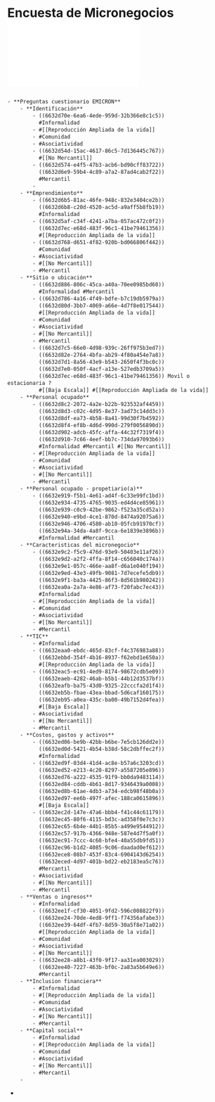 # Encuesta de Micronegocios ![Documentacion.pdf](../assets/Documentacion-EMICRON-2022.pdf)
	- **Preguntas cuestionario EMICRON**
		- **Identificación**
			- ((6632d70e-6ea6-4ede-959d-32b366e8c1c5))
			  #Informalidad
			- #[[Reproducción Ampliada de la vida]]
			- #Comunidad
			- #Asociatividad
			- ((6632d54d-15ac-4617-86c5-7d136445c767)) 
			  #[[No Mercantil]]
			- ((6632d574-e4f5-47b3-acb6-bd90cff83722))
			  ((6632d6e9-59b4-4c89-a7a2-87ad4cab2f22))
			  #Mercantil
			-
		- **Emprendimiento**
			- ((6632d6b5-81ac-46fe-948c-832e3404ce2b))
			  ((6632d6b8-c20d-4520-ac5d-a9aff5b8fb19))
			  #Informalidad
			- ((6632d5af-c34f-4241-a7ba-057ac472c0f2))
			  ((6632d7ec-e68d-483f-96c1-41be79461356))
			  #[[Reproducción Ampliada de la vida]]
			- ((6632d768-d651-4f82-920b-bd066806f442))
			  #Comunidad
			- #Asociatividad
			- #[[No Mercantil]]
			- #Mercantil
		- **Sitio o ubicación**
			- ((6632d886-806c-45ca-a40a-70ee0985bd60))
			  #Informalidad #Mercantil
			- ((6632d786-4a16-4f49-bdfe-b7c19db5979a))
			  ((6632d80d-3bb7-4069-a66e-4d7f8e017544))
			  #[[Reproducción Ampliada de la vida]]
			- #Comunidad
			- #Asociatividad
			- #[[No Mercantil]]
			- #Mercantil
			- ((6632d7c5-66e0-4d98-939c-26ff975b3ed7))
			  ((6632d82e-2764-4bfa-ab29-4f80a454e7a8))
			  ((6632d7d1-8a56-43e9-b543-2650f4f3bc0c))
			  ((6632d7e0-050f-4acf-a13e-527edb3709a5))
			  ((6632d7ec-e68d-483f-96c1-41be79461356)) Movil o estacionaria ?
			  #[[Baja Escala]] #[[Reproducción Ampliada de la vida]]
		- **Personal ocupado**
			- ((6632d8c2-2072-4a2e-b22b-923532af4459))
			  ((6632d8d3-c02c-4d95-8e37-3ad73c14dd3c))
			  ((6632d8df-ea73-4b58-8a41-99d30f7b4592))
			  ((6632d8f4-ef8b-4d6d-990d-279f0056890d))
			  ((6632d902-adcb-45fc-affa-44c32f7319f4))
			  ((6632d910-7c66-4eef-bb7c-734da97093b6))
			  #Informalidad #Mercantil #[[No Mercantil]]
			- #[[Reproducción Ampliada de la vida]]
			- #Comunidad
			- #Asociatividad
			- #[[No Mercantil]]
			- #Mercantil
		- **Personal ocupado - propetiario(a)**
			- ((6632e919-f5b1-4e61-ad4f-6c33e99fc1bd))
			  ((6632e934-4735-4765-9035-ed4d4ce85961))
			  ((6632e939-c0c9-42be-9862-f523a35cd52a))
			  ((6632e940-e9bd-4ce1-870d-8474a92075a6))
			  ((6632e946-4706-4580-ab10-05fcb91970cf))
			  ((6632e94a-34da-4a8f-9cca-6e1839e3896b))
			  #Informalidad #Mercantil
		- **Caracteristicas del micronegocio**
			- ((6632e9c2-f5c9-476d-93e9-50403e11af26))
			  ((6632e9d2-a2f2-4ffa-8f14-c656040c174a))
			  ((6632e9e1-057c-466e-aa8f-d6a1e040f194))
			  ((6632e9ed-43e3-49fb-9081-7d7ecefe5db9))
			  ((6632e9f1-ba3a-4425-86f3-8d561b980242))
			  ((6632ea0a-2a7a-4e86-af73-f20fabc7ec43))
			  #Informalidad
			- #[[Reproducción Ampliada de la vida]]
			- #Comunidad
			- #Asociatividad
			- #[[No Mercantil]]
			- #Mercantil
		- **TIC**
			- #Informalidad
			- ((6632eaa0-ebdc-465d-83cf-f4c376983a88))
			  ((6632ebbd-354f-4b16-8937-f62ebd1e650a))
			  #[[Reproducción Ampliada de la vida]]
			- ((6632eac5-ec91-4ed9-8174-98672cdb5e09))
			  ((6632eaeb-4282-46ab-b5b1-44b12d3537bf))
			  ((6632eafb-ba75-43d0-9325-22cccfa2d1f4))
			  ((6632eb5b-fbae-43ea-bbad-5d6caf160175))
			  ((6632eb95-a0ea-435c-ba00-49b7152d4fea))
			  #[[Baja Escala]]
			- #Asociatividad
			- #[[No Mercantil]]
			- #Mercantil
		- **Costos, gastos y activos**
			- ((6632ed06-be9b-42bb-b6be-7e5cb126dd2e))
			  ((6632ed0d-5421-4b54-b38d-58c2dbffec2f))
			  #Informalidad
			- ((6632ed9f-03d4-41d4-ac8e-b57a6c3203cd))
			  ((6632ed52-e213-4c20-8297-a5587205e896))
			  ((6632ed76-a222-4535-91f9-bb0da9483114))
			  ((6632ed84-cddb-4b61-8d17-9346439a0008))
			  ((6632ed8b-61ae-4db3-a734-edcb98f48b0a))
			  ((6632ed97-ee6b-497f-afec-188ca0615896))
			  #[[Baja Escala]]
			- ((6632ec2d-147e-47a6-bbb4-f41c44c61179))
			  ((6632ec45-80f6-4115-bd3c-ad358f0e7c3c))
			  ((6632ec65-6b4e-44b1-85b5-a499e9544912))
			  ((6632ec57-917b-4366-948e-587e4d7f5a0f))
			  ((6632ec91-7ccc-4c60-bfe4-40a55db9fd51))
			  ((6632ec96-b1d2-4085-9c06-daadad0ef612))
			  ((6632ece8-08b7-453f-83c4-6904143d6254))
			  ((6632eced-4d97-401b-bd22-eb2183ea5c76))
			  #Mercantil
			- #Asociatividad
			- #[[No Mercantil]]
			- #Mercantil
		- **Ventas o ingresos**
			- #Informalidad
			- ((6632ee1f-cf30-4051-9fd2-596c008822f9))
			  ((6632ee24-70de-4ed8-9ff1-f74356afabe3))
			  ((6632ee39-64df-4fb7-8d59-30a5f8e71a02))
			  #[[Reproducción Ampliada de la vida]]
			- #Comunidad
			- #Asociatividad
			- #[[No Mercantil]]
			- ((6632ee28-a8b1-43f0-9f17-aa31ea003029))
			  ((6632ee40-7227-463b-bf0c-2a83a5b649e6))
			  #Mercantil
		- **Inclusion financiera**
			- #Informalidad
			- #[[Reproducción Ampliada de la vida]]
			- #Comunidad
			- #Asociatividad
			- #[[No Mercantil]]
			- #Mercantil
		- **Capital social**
			- #Informalidad
			- #[[Reproducción Ampliada de la vida]]
			- #Comunidad
			- #Asociatividad
			- #[[No Mercantil]]
			- #Mercantil
		-
-
